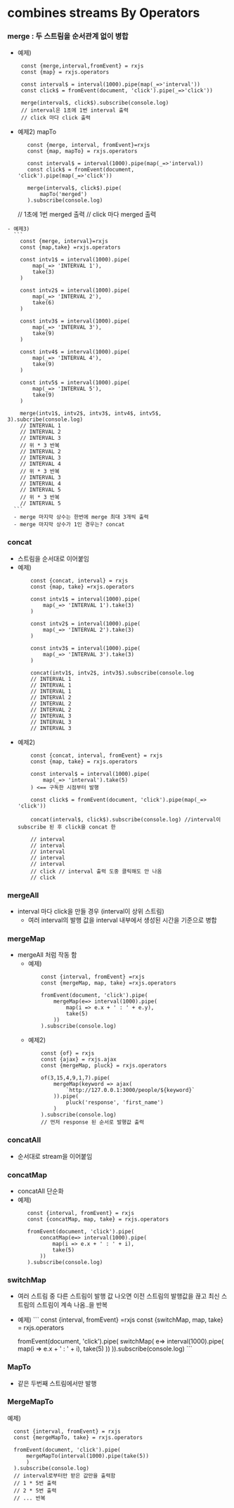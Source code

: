 # combines streams By Operators

### merge : 두 스트림을 순서관계 없이 병합 
   - 예제)
     ```
      const {merge,interval,fromEvent} = rxjs
      const {map} = rxjs.operators

      const interval$ = interval(1000).pipe(map(_=>'interval'))
      const click$ = fromEvent(document, 'click').pipe(_=>'click'))

      merge(interval$, click$).subscribe(console.log)
      // interval은 1초에 1번 interval 출력
      // click 마다 click 출력
     ```
   - 예제2) mapTo
     ```
        const {merge, interval, fromEvent}=rxjs
        const {map, mapTo} = rxjs.operators

        const interval$ = interval(1000).pipe(map(_=>'interval))
        const click$ = fromEvent(document, 'click').pipe(map(_=>'click'))

        merge(interval$, click$).pipe(
            mapTo('merged')
        ).subscribe(console.log)
     ```
     // 1초에 1번 merged 출력
     // click 마다 merged 출력

    - 예제3) 
      ```
        const {merge, interval}=rxjs
        const {map,take} =rxjs.operators

        const intv1$ = interval(1000).pipe(
            map(_=> 'INTERVAL 1'),
            take(3)
        )

        const intv2$ = interval(1000).pipe(
            map(_=> 'INTERVAL 2'),
            take(6)
        )

        const intv3$ = interval(1000).pipe(
            map(_=> 'INTERVAL 3'),
            take(9)
        )

        const intv4$ = interval(1000).pipe(
            map(_=> 'INTERVAL 4'),
            take(9)
        )

        const intv5$ = interval(1000).pipe(
            map(_=> 'INTERVAL 5'),
            take(9)
        )

        merge(intv1$, intv2$, intv3$, intv4$, intv5$, 3).subcribe(console.log)
        // INTERVAL 1
        // INTERVAL 2
        // INTERVAL 3
        // 위 * 3 반복 
        // INTERVAL 2
        // INTERVAL 3
        // INTERVAL 4
        // 위 * 3 반복
        // INTERVAL 3
        // INTERVAL 4
        // INTERVAL 5
        // 위 * 3 반복
        // INTERVAL 5
      ```
      - merge 마지막 상수는 한번에 merge 최대 3개씩 출력
      - merge 마지막 상수가 1인 경우는? concat
### concat 
  - 스트림을 순서대로 이어붙임
  - 예제)
    ```
        const {concat, interval} = rxjs
        const {map, take} =rxjs.operators

        const intv1$ = interval(1000).pipe(
            map(_=> 'INTERVAL 1').take(3)
        )

        const intv2$ = interval(1000).pipe(
            map(_=> 'INTERVAL 2').take(3)
        )

        const intv3$ = interval(1000).pipe(
            map(_=> 'INTERVAL 3').take(3)
        )

        concat(intv1$, intv2$, intv3$).subscribe(console.log
        // INTERVAL 1
        // INTERVAL 1
        // INTERVAL 1
        // INTERVAl 2
        // INTERVAL 2
        // INTERVAL 2
        // INTERVAL 3
        // INTERVAL 3
        // INTERVAL 3
    ```
  - 예제2)
    ```
        const {concat, interval, fromEvent} = rxjs
        const {map, take} = rxjs.operators

        const interval$ = interval(1000).pipe(
            map(_=> 'interval').take(5)
        ) <== 구독한 시점부터 발행

        const click$ = fromEvent(document, 'click').pipe(map(_=> 'click'))

        concat(interval$, click$).subscribe(console.log) //interval이 subscribe 된 후 click을 concat 한

        // interval
        // interval
        // interval
        // interval
        // interval
        // click // interval 출력 도중 클릭해도 안 나옴
        // click
    ```

### mergeAll
   - interval 마다 click을 만들 경우 (interval이 상위 스트림)
     -  여러 interval의 발행 값을 interval 내부에서 생성된 시간을 기준으로 병합

### mergeMap
  - mergeAll 처럼 작동 함
    - 예제)
        ```
            const {interval, fromEvent} =rxjs
            const {mergeMap, map, take} =rxjs.operators

            fromEvent(document, 'click').pipe(
                mergeMap(e=> interval(1000).pipe(
                    map(i => e.x + ' : ' + e.y),
                    take(5)
                ))
            ).subscribe(console.log)
        ```
    - 예제2)
        ```
            const {of} = rxjs
            const {ajax} = rxjs.ajax
            const {mergeMap, pluck} = rxjs.operators

            of(3,15,4,9,1,7).pipe(
                mergeMap(keyword => ajax(
                    `http://127.0.0.1:3000/people/${keyword}`
                )).pipe(
                    pluck('response', 'first_name')
                )
            ).subscribe(console.log)
            // 먼저 response 된 순서로 발행값 출력
        ```

### concatAll
   - 순서대로 stream을 이어붙임  

### concatMap
   - concatAll 단순화
   - 예제)
     ```
        const {interval, fromEvent} = rxjs
        const {concatMap, map, take} = rxjs.operators

        fromEvent(document, 'click').pipe(
            concatMap(e=> interval(1000).pipe(
                map(i => e.x + ' : ' + i),
                take(5)
            ))
        ).subscribe(console.log)
     ```

### switchMap
   - 여러 스트림 중 다른 스트림이 발행 값 나오면 이전 스트림의 발행값을 끊고 최신 스트림의 스트림이 계속 나옴..을 반복
   - 예제)
    ```
        const {interval, fromEvent} =rxjs
        const {switchMap, map, take} = rxjs.operators

        fromEvent(document, 'click').pipe(
            switchMap( e=> interval(1000).pipe(
                map(i => e.x + ' : ' + i),
                take(5) 
            ))
        )).subscribe(console.log)
    ```

### MapTo
  - 같은 두번째 스트림에서만 발행
  
### MergeMapTo
   예제)
   ```
     const {interval, fromEvent} = rxjs
     const {mergeMapTo, take} = rxjs.operators

     fromEvent(document, 'click').pipe(
         mergeMapTo(interval(1000).pipe(take(5))
         )
     ).subscribe(console.log)
     // interval로부터만 받은 값만을 출력함
     // 1 * 5번 출력
     // 2 * 5번 출력
     // ... 반복
   ```